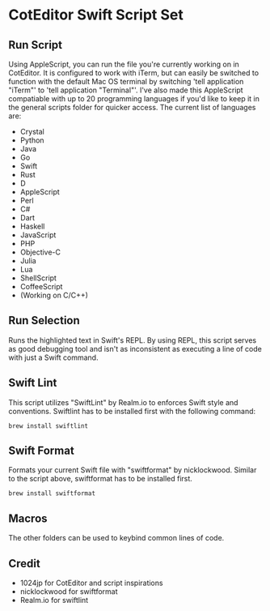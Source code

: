 # CotEditor Swift Script Set

## Run Script

Using AppleScript, you can run the file you're currently working on in CotEditor. It is configured to work with iTerm, but can easily be switched to function with the default Mac OS terminal by switching 'tell application "iTerm"' to 'tell application "Terminal"'. I've also made this AppleScript compatiable with up to 20 programming languages if you'd like to keep it in the general scripts folder for quicker access. The current list of languages are:

* Crystal
* Python
* Java
* Go
* Swift
* Rust
* D
* AppleScript
* Perl
* C#
* Dart
* Haskell
* JavaScript
* PHP
* Objective-C
* Julia
* Lua
* ShellScript
* CoffeeScript
* (Working on C/C++)

## Run Selection

Runs the highlighted text in Swift's REPL. By using REPL, this script serves as good debugging tool and isn't as inconsistent as executing a line of code with just a Swift command.

## Swift Lint

This script utilizes "SwiftLint" by Realm.io to enforces Swift style and conventions. Swiftlint has to be installed first with the following command:
	 
```
brew install swiftlint
```

## Swift Format

Formats your current Swift file with "swiftformat" by nicklockwood. Similar to the script above, swiftformat has to be installed first.

```
brew install swiftformat
```

## Macros

The other folders can be used to keybind common lines of code. 

## Credit

* 1024jp for CotEditor and script inspirations
* nicklockwood for swiftformat
* Realm.io for swiftlint
